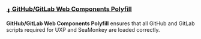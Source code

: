 ### [<sub>⬇</sub> GitHub/GitLab Web Components Polyfill](https://github.com/JustOff/github-wc-polyfill/releases)

**GitHub/GitLab Web Components Polyfill** ensures that all GitHub and GitLab scripts required for UXP and SeaMonkey are loaded correctly.
